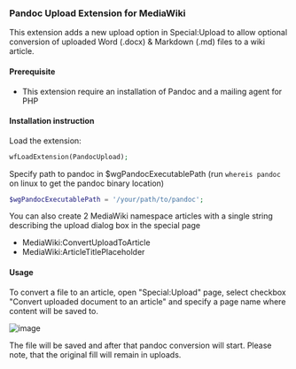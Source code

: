 ### Pandoc Upload Extension for MediaWiki
This extension adds a new upload option in Special:Upload to allow optional conversion of uploaded Word (.docx) & Markdown (.md) files to a wiki article.

#### Prerequisite
- This extension require an installation of Pandoc and a mailing agent for PHP

#### Installation instruction
Load the extension:
```php
wfLoadExtension(PandocUpload);
```

Specify path to pandoc in $wgPandocExecutablePath (run ```whereis pandoc``` on linux to get the pandoc binary location)
```php
$wgPandocExecutablePath = '/your/path/to/pandoc';
```

You can also create 2 MediaWiki namespace articles with a single string describing the upload dialog box in the special page
- MediaWiki:ConvertUploadToArticle
- MediaWiki:ArticleTitlePlaceholder

#### Usage
To convert a file to an article, open "Special:Upload" page, select checkbox "Convert uploaded document to an article" and specify a page name where content will be saved to. 

![image](https://github.com/Griboedow/MediaWiki-Extensions/assets/4194526/494de0ce-bfb1-472d-ab83-4a5b500ea481)

The file will be saved and after that pandoc conversion will start. Please note, that the original fill will remain in uploads. 
